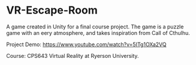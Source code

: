 # VR-Escape-Room

A game created in Unity for a final course project.
The game is a puzzle game with an eery atmosphere, and takes inspiration from Call of Cthulhu.



Project Demo:
https://www.youtube.com/watch?v=5ITg1OXa2VQ

Course: CPS643 Virtual Reality at Ryerson University.
